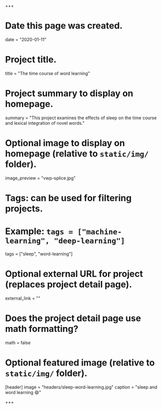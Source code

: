 +++
# Date this page was created.
date = "2020-01-11"

# Project title.
title = "The time course of word learning"

# Project summary to display on homepage.
summary = "This project examines the effects of sleep on the time course and lexical integration of novel words."

# Optional image to display on homepage (relative to `static/img/` folder).
image_preview = "vwp-splice.jpg"

# Tags: can be used for filtering projects.
# Example: `tags = ["machine-learning", "deep-learning"]`
tags = ["sleep", "word-learning"]

# Optional external URL for project (replaces project detail page).
external_link = ""

# Does the project detail page use math formatting?
math = false

# Optional featured image (relative to `static/img/` folder).
[header]
image = "headers/sleep-word-learning.jpg"
caption = "sleep and word learning :smile:"

+++

